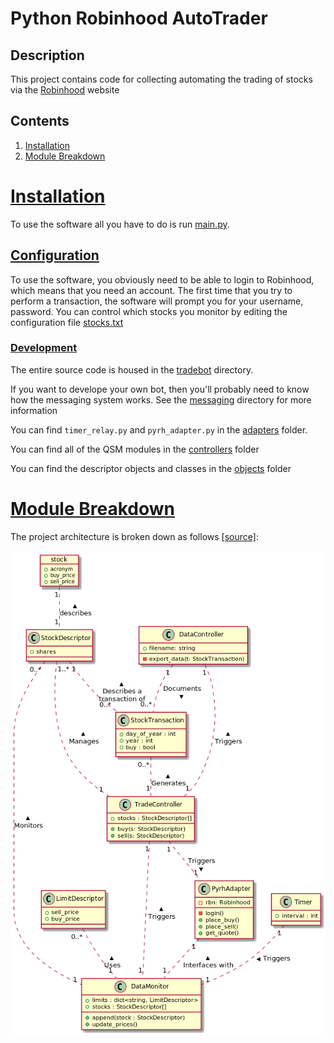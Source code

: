 # Python Robinhood AutoTrader

## Description
This project contains code for collecting automating the trading of stocks via the [Robinhood](https://robinhood.com/) website

## Contents
1. [Installation](#Installation)
2. [Module Breakdown](#Module-Breakdown)

# [Installation](#Installation)
To use the software all you have to do is run [main.py](./main.py).

## [Configuration](#Configuration)

To use the software, you obviously need to be able to login to Robinhood, which means that you need an account.
 The first time that you try to perform a transaction, the software will prompt you for your username, password.
 You can control which stocks you monitor by editing the configuration file [stocks.txt](./stocks.txt)
 
### [Development](#Development)

The entire source code is housed in the [tradebot](./tradebot) directory.

If you want to develope your own bot, then you'll probably need to know how the messaging system works. 
See the [messaging](./tradebot/messaging/) directory for more information

You can find `timer_relay.py` and `pyrh_adapter.py` in the [adapters](./tradebot/adapters) folder.

You can find all of the QSM modules in the [controllers](./tradebot/controllers) folder

You can find the descriptor objects and classes in the [objects](./tradebot/objects) folder

# [Module Breakdown](#Module-Breakdown)
The project architecture is broken down as follows [[source]](./architecture.puml):

![image](./Domain_Model_Diagram.png)
